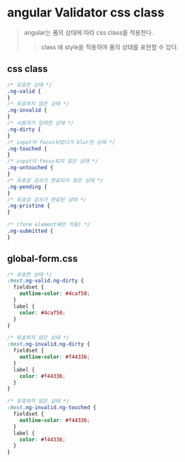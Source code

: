 # angular Validator css class

> angular는 폼의 상태에 따라 css class를 적용한다.
>
> > class 에 style을 적용하여 폼의 상태를 표현할 수 있다.

## css class

```css
/* 유효한 상태 */
.ng-valid {
}
/* 유효하지 않은 상태 */
.ng-invalid {
}
/* 사용자가 입력한 상태 */
.ng-dirty {
}
/* input이 focus되었다가 blur된 상태 */
.ng-touched {
}
/* input이 focus되지 않은 상태 */
.ng-untouched {
}
/* 유효성 검사가 완료되지 않은 상태 */
.ng-pending {
}
/* 유효성 검사가 완료된 상태 */
.ng-pristine {
}

/* (form element에만 적용) */
.ng-submitted {
}
```

## global-form.css

```css
/* 유효한 상태 */
:host.ng-valid.ng-dirty {
  fieldset {
    outline-color: #4caf50;
  }
  label {
    color: #4caf50;
  }
}

/* 유효하지 않은 상태 */
:host.ng-invalid.ng-dirty {
  fieldset {
    outline-color: #f44336;
  }
  label {
    color: #f44336;
  }
}

/* 유효하지 않은 상태 */
:host.ng-invalid.ng-touched {
  fieldset {
    outline-color: #f44336;
  }
  label {
    color: #f44336;
  }
}
```
